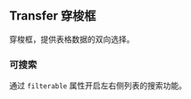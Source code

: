 <div class="demo-header">
<p class="overviewicon">
  <span class="wapi-ui-transfer"/>
</p>

## Transfer 穿梭框

<nova-uxlink widget-name="Transfer"></nova-uxlink>

穿梭框，提供表格数据的双向选择。
</div>

### 可搜索

通过 `filterable` 属性开启左右侧列表的搜索功能。

<nova-demo-view link="transfer/filterable.vue"></nova-demo-view>

<br>
